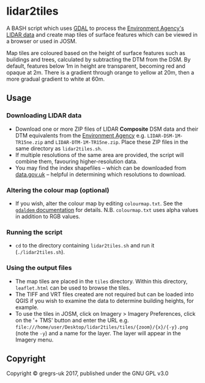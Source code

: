 # lidar2tiles

A BASH script which uses [GDAL](http://www.gdal.org) to process the [Environment Agency's LIDAR data](http://environment.data.gov.uk/ds/survey) and create map tiles of surface features which can be viewed in a browser or used in JOSM.

Map tiles are coloured based on the height of surface features such as buildings and trees, calculated by subtracting the DTM from the DSM. By default, features below 1m in height are transparent, becoming red and opaque at 2m. There is a gradient through orange to yellow at 20m, then a more gradual gradient to white at 60m.

## Usage

### Downloading LIDAR data

* Download one or more ZIP files of LIDAR **Composite** DSM data and their DTM equivalents from the [Environment Agency](http://environment.data.gov.uk/ds/survey) e.g. `LIDAR-DSM-1M-TR15ne.zip` and `LIDAR-DTM-1M-TR15ne.zip`. Place these ZIP files in the same directory as `lidar2tiles.sh`.
* If multiple resolutions of the same area are provided, the script will combine them, favouring higher-resolution data.
* You may find the index shapefiles &ndash; which can be downloaded from [data.gov.uk](https://data.gov.uk/dataset/lidar-composite-dsm-2m1) &ndash; helpful in determining which resolutions to download.

### Altering the colour map (optional)

* If you wish, alter the colour map by editing `colourmap.txt`. See the [`gdaldem` documentation](http://www.gdal.org/gdaldem.html#gdaldem_color_relief) for details. N.B. `colourmap.txt` uses alpha values in addition to RGB values.

### Running the script

* `cd` to the directory containing `lidar2tiles.sh` and run it (`./lidar2tiles.sh`).

### Using the output files

* The map tiles are placed in the `tiles` directory. Within this directory, `leaflet.html` can be used to browse the tiles.
* The TIFF and VRT files created are not required but can be loaded into QGIS if you wish to examine the data to determine building heights, for example.
* To use the tiles in JOSM, click on Imagery > Imagery Preferences, click on the '+ TMS' button and enter the URL e.g. `file:///home/user/Desktop/lidar2tiles/tiles/{zoom}/{x}/{-y}.png` (note the `-y`) and a name for the layer. The layer will appear in the Imagery menu.

## Copyright

Copyright &copy; gregrs-uk 2017, published under the GNU GPL v3.0
